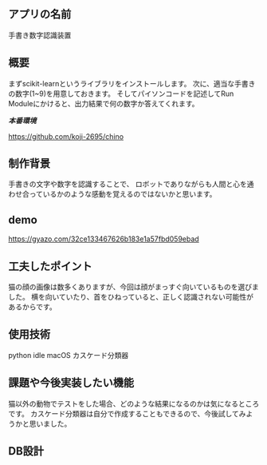## アプリの名前
 
手書き数字認識装置
 
## 概要
 
まずscikit-learnというライブラリをインストールします。
次に、適当な手書きの数字(1~9)を用意しておきます。
そしてパイソンコードを記述してRun Moduleにかけると、出力結果で何の数字か答えてくれます。

 
***本番環境***
 
 https://github.com/koji-2695/chino
 
## 制作背景

手書きの文字や数字を認識することで、
ロボットでありながらも人間と心を通わせ合っているかのような感動を覚えるのではないかと思います。
 
## demo


https://gyazo.com/32ce133467626b183e1a57fbd059ebad


## 工夫したポイント

猫の顔の画像は数多くありますが、今回は顔がまっすぐ向いているものを選びました。
横を向いていたり、首をひねっていると、正しく認識されない可能性があるからです。

## 使用技術

python idle macOS カスケード分類器


## 課題や今後実装したい機能

猫以外の動物でテストをした場合、どのような結果になるのかは気になるところです。
カスケード分類器は自分で作成することもできるので、今後試してみようかと思いました。


## DB設計


 
